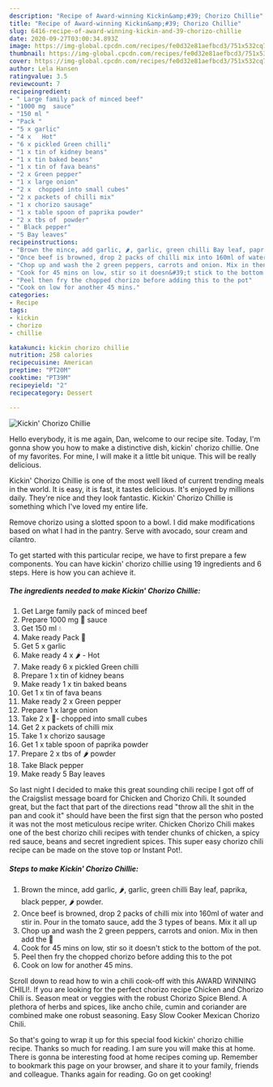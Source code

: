 ```yaml
---
description: "Recipe of Award-winning Kickin&amp;#39; Chorizo Chillie"
title: "Recipe of Award-winning Kickin&amp;#39; Chorizo Chillie"
slug: 6416-recipe-of-award-winning-kickin-and-39-chorizo-chillie
date: 2020-09-27T03:00:34.893Z
image: https://img-global.cpcdn.com/recipes/fe0d32e81aefbcd3/751x532cq70/kickin-chorizo-chillie-recipe-main-photo.jpg
thumbnail: https://img-global.cpcdn.com/recipes/fe0d32e81aefbcd3/751x532cq70/kickin-chorizo-chillie-recipe-main-photo.jpg
cover: https://img-global.cpcdn.com/recipes/fe0d32e81aefbcd3/751x532cq70/kickin-chorizo-chillie-recipe-main-photo.jpg
author: Lela Hansen
ratingvalue: 3.5
reviewcount: 7
recipeingredient:
- " Large family pack of minced beef"
- "1000 mg  sauce"
- "150 ml "
- "Pack "
- "5 x garlic"
- "4 x   Hot"
- "6 x pickled Green chilli"
- "1 x tin of kidney beans"
- "1 x tin baked beans"
- "1 x tin of fava beans"
- "2 x Green pepper"
- "1 x large onion"
- "2 x  chopped into small cubes"
- "2 x packets of chilli mix"
- "1 x chorizo sausage"
- "1 x table spoon of paprika powder"
- "2 x tbs of  powder"
- " Black pepper"
- "5 Bay leaves"
recipeinstructions:
- "Brown the mince, add garlic, 🌶, garlic, green chilli Bay leaf, paprika, black pepper, 🌶 powder."
- "Once beef is browned, drop 2 packs of chilli mix into 160ml of water and stir in. Pour in the tomato sauce, add the 3 types of beans. Mix it all up"
- "Chop up and wash the 2 green peppers, carrots and onion. Mix in then add the 🍄"
- "Cook for 45 mins on low, stir so it doesn&#39;t stick to the bottom of the pot."
- "Peel then fry the chopped chorizo before adding this to the pot"
- "Cook on low for another 45 mins."
categories:
- Recipe
tags:
- kickin
- chorizo
- chillie

katakunci: kickin chorizo chillie 
nutrition: 258 calories
recipecuisine: American
preptime: "PT20M"
cooktime: "PT39M"
recipeyield: "2"
recipecategory: Dessert

---
```



![Kickin&#39; Chorizo Chillie](https://img-global.cpcdn.com/recipes/fe0d32e81aefbcd3/751x532cq70/kickin-chorizo-chillie-recipe-main-photo.jpg)

Hello everybody, it is me again, Dan, welcome to our recipe site. Today, I'm gonna show you how to make a distinctive dish, kickin&#39; chorizo chillie. One of my favorites. For mine, I will make it a little bit unique. This will be really delicious.

Kickin&#39; Chorizo Chillie is one of the most well liked of current trending meals in the world. It is easy, it is fast, it tastes delicious. It's enjoyed by millions daily. They're nice and they look fantastic. Kickin&#39; Chorizo Chillie is something which I've loved my entire life.

Remove chorizo using a slotted spoon to a bowl. I did make modifications based on what I had in the pantry. Serve with avocado, sour cream and cilantro.


To get started with this particular recipe, we have to first prepare a few components. You can have kickin&#39; chorizo chillie using 19 ingredients and 6 steps. Here is how you can achieve it.

<!--inarticleads1-->

##### The ingredients needed to make Kickin&#39; Chorizo Chillie:

1. Get  Large family pack of minced beef
1. Prepare 1000 mg 🍅 sauce
1. Get 150 ml 💧
1. Make ready Pack 🍄
1. Get 5 x garlic
1. Make ready 4 x 🌶 - Hot
1. Make ready 6 x pickled Green chilli
1. Prepare 1 x tin of kidney beans
1. Make ready 1 x tin baked beans
1. Get 1 x tin of fava beans
1. Make ready 2 x Green pepper
1. Prepare 1 x large onion
1. Take 2 x 🥕- chopped into small cubes
1. Get 2 x packets of chilli mix
1. Take 1 x chorizo sausage
1. Get 1 x table spoon of paprika powder
1. Prepare 2 x tbs of 🌶 powder
1. Take  Black pepper
1. Make ready 5 Bay leaves


So last night I decided to make this great sounding chili recipe I got off of the Craigslist message board for Chicken and Chorizo Chili. It sounded great, but the fact that part of the directions read &#34;throw all the shit in the pan and cook it&#34; should have been the first sign that the person who posted it was not the most meticulous recipe writer. Chicken Chorizo Chili makes one of the best chorizo chili recipes with tender chunks of chicken, a spicy red sauce, beans and secret ingredient spices. This super easy chorizo chili recipe can be made on the stove top or Instant Pot!. 

<!--inarticleads2-->

##### Steps to make Kickin&#39; Chorizo Chillie:

1. Brown the mince, add garlic, 🌶, garlic, green chilli Bay leaf, paprika, black pepper, 🌶 powder.
1. Once beef is browned, drop 2 packs of chilli mix into 160ml of water and stir in. Pour in the tomato sauce, add the 3 types of beans. Mix it all up
1. Chop up and wash the 2 green peppers, carrots and onion. Mix in then add the 🍄
1. Cook for 45 mins on low, stir so it doesn&#39;t stick to the bottom of the pot.
1. Peel then fry the chopped chorizo before adding this to the pot
1. Cook on low for another 45 mins.


Scroll down to read how to win a chili cook-off with this AWARD WINNING CHILI!. If you are looking for the perfect chorizo recipe Chicken and Chorizo Chili is. Season meat or veggies with the robust Chorizo Spice Blend. A plethora of herbs and spices, like ancho chile, cumin and coriander are combined make one robust seasoning. Easy Slow Cooker Mexican Chorizo Chili. 

So that's going to wrap it up for this special food kickin&#39; chorizo chillie recipe. Thanks so much for reading. I am sure you will make this at home. There is gonna be interesting food at home recipes coming up. Remember to bookmark this page on your browser, and share it to your family, friends and colleague. Thanks again for reading. Go on get cooking!
